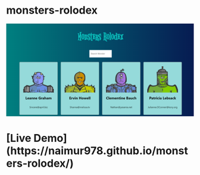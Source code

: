 # monsters-rolodex
![images](1.png)

<h1> [Live Demo](https://naimur978.github.io/monsters-rolodex/)
